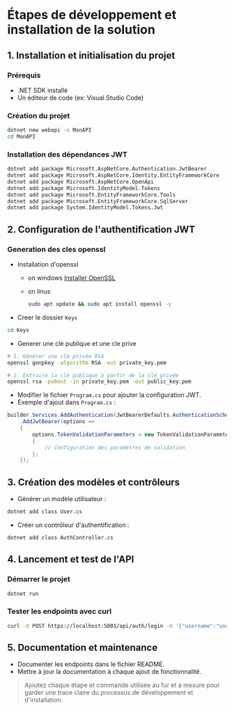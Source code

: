 # Étapes de développement et installation de la solution

## 1. Installation et initialisation du projet

### Prérequis
- .NET SDK installé
- Un éditeur de code (ex: Visual Studio Code)

### Création du projet
```bash
dotnet new webapi -n MonAPI
cd MonAPI
```

### Installation des dépendances JWT
```bash
dotnet add package Microsoft.AspNetCore.Authentication.JwtBearer
dotnet add package Microsoft.AspNetCore.Identity.EntityFrameworkCore
dotnet add package Microsoft.AspNetCore.OpenApi
dotnet add package Microsoft.IdentityModel.Tokens
dotnet add package Microsoft.EntityFrameworkCore.Tools
dotnet add package Microsoft.EntityFrameworkCore.SqlServer
dotnet add package System.IdentityModel.Tokens.Jwt
```

## 2. Configuration de l'authentification JWT

### Generation des cles openssl
- Installation d'openssl
    - on windows
        [Installer OpenSSL](https://www.tbs-certificats.fr/FAQ/fr/openssl-windows.html)

    - on linus 
        ```bash
        sudo apt update && sudo apt install openssl -y
        ```

- Creer le dossier `Keys`
```bash
cd Keys
```
- Generer une clé publique et une cle prive
```bash
# 1. Générer une clé privée RSA
openssl genpkey -algorithm RSA -out private_key.pem

# 2. Extraire la clé publique à partir de la clé privée
openssl rsa -pubout -in private_key.pem -out public_key.pem
```

- Modifier le fichier `Program.cs` pour ajouter la configuration JWT.
- Exemple d'ajout dans `Program.cs` :
```csharp
builder.Services.AddAuthentication(JwtBearerDefaults.AuthenticationScheme)
    .AddJwtBearer(options =>
    {
        options.TokenValidationParameters = new TokenValidationParameters
        {
            // Configuration des paramètres de validation
        };
    });
```

## 3. Création des modèles et contrôleurs

- Générer un modèle utilisateur :
```bash
dotnet add class User.cs
```
- Créer un contrôleur d'authentification :
```bash
dotnet add class AuthController.cs
```

## 4. Lancement et test de l'API

### Démarrer le projet
```bash
dotnet run
```

### Tester les endpoints avec curl
```bash
curl -X POST https://localhost:5001/api/auth/login -d '{"username":"user","password":"pass"}' -H "Content-Type: application/json"
```

## 5. Documentation et maintenance

- Documenter les endpoints dans le fichier README.
- Mettre à jour la documentation à chaque ajout de fonctionnalité.

> Ajoutez chaque étape et commande utilisée au fur et à mesure pour garder une trace claire du processus de développement et d'installation.
